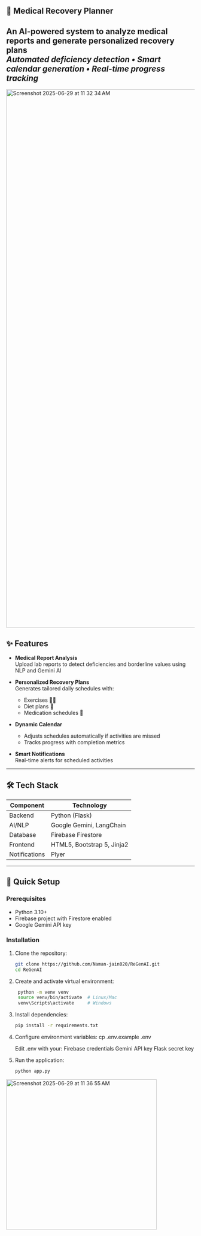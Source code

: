 ## 🏥 Medical Recovery Planner

**An AI-powered system to analyze medical reports and generate personalized recovery plans**  
*Automated deficiency detection • Smart calendar generation • Real-time progress tracking*
---
<img width="1440" alt="Screenshot 2025-06-29 at 11 32 34 AM" src="https://github.com/user-attachments/assets/7fccb323-e12a-4699-ac38-3e1ab0494ed1" />

## ✨ Features

- **Medical Report Analysis**  
  Upload lab reports to detect deficiencies and borderline values using NLP and Gemini AI

- **Personalized Recovery Plans**  
  Generates tailored daily schedules with:
  - Exercises 🏋️‍♂️  
  - Diet plans 🥗  
  - Medication schedules 💊  

- **Dynamic Calendar**  
  - Adjusts schedules automatically if activities are missed  
  - Tracks progress with completion metrics  

- **Smart Notifications**  
  Real-time alerts for scheduled activities  

---

## 🛠️ Tech Stack

| Component          | Technology                          |
|--------------------|-------------------------------------|
| Backend            | Python (Flask)                      |
| AI/NLP             | Google Gemini, LangChain            |
| Database           | Firebase Firestore                  |
| Frontend           | HTML5, Bootstrap 5, Jinja2          |
| Notifications      | Plyer                               |

---

## 🚀 Quick Setup

### Prerequisites
- Python 3.10+
- Firebase project with Firestore enabled
- Google Gemini API key

### Installation
1. Clone the repository:
   ```bash
   git clone https://github.com/Naman-jain020/ReGenAI.git
   cd ReGenAI
   
2. Create and activate virtual environment:
   ```bash
    python -m venv venv
    source venv/bin/activate  # Linux/Mac
    venv\Scripts\activate     # Windows

4. Install dependencies:
   ```bash
   pip install -r requirements.txt
   
6. Configure environment variables:
   cp .env.example .env

   Edit .env with your:
    Firebase credentials
    Gemini API key
    Flask secret key
   
8. Run the application:
   ```bash
   python app.py

<img width="402" alt="Screenshot 2025-06-29 at 11 36 55 AM" src="https://github.com/user-attachments/assets/afa074e9-e47f-44be-a265-f51acb57d05f" />
